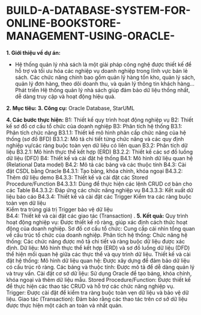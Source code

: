 # BUILD-A-DATABASE-SYSTEM-FOR-ONLINE-BOOKSTORE-MANAGEMENT-USING-ORACLE-
**1. Giới thiệu về dự án:**
- Hệ thống quản lý nhà sách là một giải pháp công nghệ được thiết kế để hỗ trợ và tối ưu hóa các nghiệp vụ doanh nghiệp trong lĩnh vực bán lẻ sách. Các chức năng chính bao gồm quản lý hàng tồn kho, quản lý sách, quản lý đơn hàng, theo dõi doanh thu, và quản lý thông tin khách hàng... Phát triển Hệ thống quản lý nhà sách giúp đảm bảo dữ liệu thống nhất, dễ dàng truy cập và hoạt động hiệu quả.

**2. Mục tiêu:**
**3. Công cụ:** Oracle Database, StarUML  

**4. Các bước thực hiện:**
B1: Thiết kế quy trình hoạt động nghiệp vụ 
B2: Thiết kế sơ đồ cơ cấu tổ chức của doanh nghiệp
B3: Phân tích hệ thống 
   B3.1: Phân tích chức năng 
    B3.1.1: Thiết kế mô hình phân cấp chức năng của hệ thống (sơ đồ BFD)
    B3.1.2: Mô tả chi tiết từng chức năng và các quy định nghiệp vụ/các ràng buộc toàn vẹn dữ liệu có liên quan
  B3.2: Phân tích dữ liệu 
   B3.2.1: Mô hình thực thể kết hợp (ERD)
   B3.2.2: Thiết kế các sơ đồ luồng dữ liệu (DFD)
B4: Thiết kế và cài đặt hệ thống 
 B4.1: Mô hình dữ liệu quan hệ (Relational Data model) 
 B4.2: Mô tả các bảng và các thuộc tính
 B4.3: Cài đặt CSDL bằng Oracle 
  B4.3.1: Tạo bảng, khóa chính, khóa ngoại 
  B4.3.2: Thêm dữ liệu demo 
  B4.3.3: Thiết kế và cài đặt các Stored Procedure/Function 
    B4.3.3.1: Dùng để thực hiện các lệnh CRUD cơ bản cho các Table 
    B4.3.3.2: Đáp ứng các chức năng nghiệp vụ 
B4.3.3.3: Kết xuất dữ liệu báo cáo 
B4.3.4: Thiết kế và cài đặt các Trigger
Kiểm tra các ràng buộc toàn vẹn dữ liệu  
Kiểm tra trùng giá trị 
Trigger bảo vệ dữ liệu  
B4.4: Thiết kế và cài đặt các giao tác (Transaction)
.
**5. Kết quả:**
Quy trình hoạt động nghiệp vụ: Được thiết kế rõ ràng, giúp xác định cách thức hoạt động của doanh nghiệp.
Sơ đồ cơ cấu tổ chức: Cung cấp cái nhìn tổng quan về cấu trúc tổ chức của doanh nghiệp.
Phân tích hệ thống:
Chức năng hệ thống: Các chức năng được mô tả chi tiết và ràng buộc dữ liệu được xác định.
Dữ liệu: Mô hình thực thể kết hợp (ERD) và sơ đồ luồng dữ liệu (DFD) thể hiện mối quan hệ giữa các thực thể và quy trình dữ liệu.
Thiết kế và cài đặt hệ thống:
Mô hình dữ liệu quan hệ: Được xây dựng để đảm bảo dữ liệu có cấu trúc rõ ràng.
Các bảng và thuộc tính: Được mô tả để dễ dàng quản lý và truy vấn.
Cài đặt cơ sở dữ liệu: Sử dụng Oracle để tạo bảng, khóa chính, khóa ngoại và thêm dữ liệu mẫu.
Stored Procedure/Function: Được thiết kế để thực hiện các thao tác CRUD và hỗ trợ các chức năng nghiệp vụ.
Trigger: Được cài đặt để kiểm tra ràng buộc toàn vẹn dữ liệu và bảo vệ dữ liệu.
Giao tác (Transaction): Đảm bảo rằng các thao tác trên cơ sở dữ liệu được thực hiện một cách an toàn và nhất quán.
